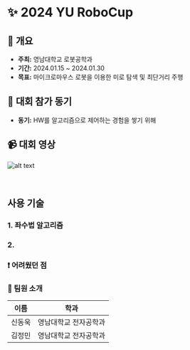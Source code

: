 # ✨ 2024 YU RoboCup
## 📜 개요
- **주최:** 영남대학교 로봇공학과
- **기간:** 2024.01.15 ~ 2024.01.30
- **목표:** 마이크로마우스 로봇을 이용한 미로 탐색 및 최단거리 주행

## 🙋 대회 참가 동기
- **동기:** HW를 알고리즘으로 제어하는 경험을 쌓기 위해

## 📹 대회 영상
![alt text](<./data/run.gif>)

<br>

## 사용 기술

### 1. 좌수법 알고리즘


### 2. 

### ❗ 어려웠던 점

### 👥 팀원 소개
| 이름 | 학과 |
|:-:|:-:|
| 신동욱 | 영남대학교 전자공학과 |
| 김정민 | 영남대학교 전자공학과 |
